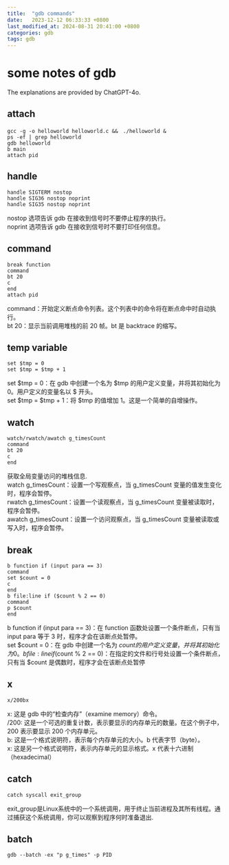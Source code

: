 ```yaml
---
title:  "gdb commands"
date:   2023-12-12 06:33:33 +0800
last_modified_at: 2024-08-31 20:41:00 +0800
categories: gdb
tags: gdb
---
```


# some notes of gdb  

The explanations are provided by ChatGPT-4o.  

## attach  
```
gcc -g -o helloworld helloworld.c &&　./helloworld &
ps -ef | grep helloworld
gdb helloworld
b main
attach pid
```

## handle  
```
handle SIGTERM nostop  
handle SIG36 nostop noprint  
handle SIG35 nostop noprint  
```
nostop 选项告诉 gdb 在接收到信号时不要停止程序的执行。  
noprint 选项告诉 gdb 在接收到信号时不要打印任何信息。  

## command  
```
break function  
command  
bt 20  
c  
end  
attach pid  
```
command：开始定义断点命令列表。这个列表中的命令将在断点命中时自动执行。  
bt 20：显示当前调用堆栈的前 20 帧。bt 是 backtrace 的缩写。  

## temp variable  
```
set $tmp = 0  
set $tmp = $tmp + 1  
```
set $tmp = 0：在 gdb 中创建一个名为 $tmp 的用户定义变量，并将其初始化为 0。用户定义的变量名以 $ 开头。  
set $tmp = $tmp + 1：将 $tmp 的值增加 1。这是一个简单的自增操作。  
 
## watch  
```
watch/rwatch/awatch g_timesCount  
command  
bt 20  
c  
end  
```
获取全局变量访问的堆栈信息.  
watch g_timesCount：设置一个写观察点，当 g_timesCount 变量的值发生变化时，程序会暂停。  
rwatch g_timesCount：设置一个读观察点，当 g_timesCount 变量被读取时，程序会暂停。  
awatch g_timesCount：设置一个访问观察点，当 g_timesCount 变量被读取或写入时，程序会暂停。  

## break  
```
b function if (input para == 3)  
command  
set $count = 0  
c  
end  
b file:line if ($count % 2 == 0)  
command  
p $count  
end  
```
b function if (input para == 3)：在 function 函数处设置一个条件断点，只有当 input para 等于 3 时，程序才会在该断点处暂停。  
set $count = 0：在 gdb 中创建一个名为 $count 的用户定义变量，并将其初始化为 0。  
b file:line if ($count % 2 == 0)：在指定的文件和行号处设置一个条件断点，只有当 $count 是偶数时，程序才会在该断点处暂停  

## x
```
x/200bx
```
x: 这是 gdb 中的“检查内存”（examine memory）命令。  
/200: 这是一个可选的重复计数，表示要显示的内存单元的数量。在这个例子中，200 表示要显示 200 个内存单元。  
b: 这是一个格式说明符，表示每个内存单元的大小。b 代表字节（byte）。  
x: 这是另一个格式说明符，表示内存单元的显示格式。x 代表十六进制（hexadecimal）  

## catch  
```
catch syscall exit_group
```
exit_group是Linux系统中的一个系统调用，用于终止当前进程及其所有线程。通过捕获这个系统调用，你可以观察到程序何时准备退出.  

## batch  
```
gdb --batch -ex "p g_times" -p PID  
```

